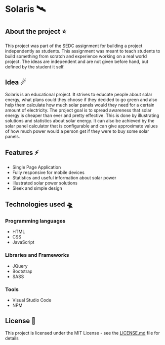 # Solaris 🛰
## About the project ⭐
This project was part of the SEDC assignment for building a project independently as students. This assignment was meant to teach students to build something from scratch and experience working on a real world project. The ideas are independent and are not given before hand, but defined by the student it self. 

## Idea ☄
Solaris is an educational project. It strives to educate people about solar energy, what plans could they choose if they decided to go green and also help them calculate how much solar panels would they need for a certain amount of electricity. The project goal is to spread awareness that solar energy is cheaper than ever and pretty effective. This is done by illustrating solutions and statistics about solar energy. It can also be achieved by the solar panel calculator that is configurable and can give approximate values of how much power would a person get if they were to buy some solar panels. 

## Features ⚡
* Single Page Application
* Fully responsive for mobile devices
* Statistics and useful information about solar power
* Illustrated solar power solutions
* Sleek and simple design

## Technologies used 🛸
### Programming languages
* HTML
* CSS
* JavaScript
### Libraries and Frameworks
* JQuery
* Bootstrap
* SASS
### Tools
* Visual Studio Code
* NPM
## License 🚩
This project is licensed under the MIT License - see the  [LICENSE.md](http://yourlinkhere)  file for details
